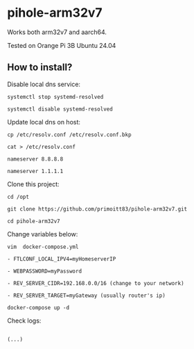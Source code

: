 # pihole-arm32v7

Works both arm32v7 and aarch64.

Tested on Orange Pi 3B Ubuntu 24.04

## How to install?

Disable local dns service:
````
systemctl stop systemd-resolved

systemctl disable systemd-resolved
````

Update local dns on host:
````
cp /etc/resolv.conf /etc/resolv.conf.bkp

cat > /etc/resolv.conf

nameserver 8.8.8.8

nameserver 1.1.1.1
````
Clone this project:
````
cd /opt

git clone https://github.com/primoitt83/pihole-arm32v7.git

cd pihole-arm32v7
````
Change variables below:
````
vim  docker-compose.yml

- FTLCONF_LOCAL_IPV4=myHomeserverIP

- WEBPASSWORD=myPassword

- REV_SERVER_CIDR=192.168.0.0/16 (change to your network)

- REV_SERVER_TARGET=myGateway (usually router's ip)

docker-compose up -d
````

Check logs:
````

(...)
````